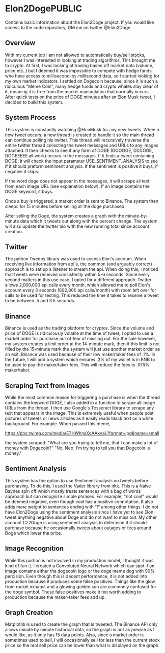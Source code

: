 # Elon2DogePUBLIC
Contains basic information about the Elon2Doge project. If you would like access to the code repository, DM me on twitter @Elon2Doge.

## Overview
With my current job I am not allowed to automatically buy/sell stocks, however I was interested in looking at trading algorithms. This brought me to crypto. At first, I was looking at trading based off market data (volume, price etc..) but I deemed it was impossible to compete with hedge funds who have access to millisecond-by-millisecond data, so I started looking for my own market indicators. I settled on Dogecoin because, since it is such a ridiculous "Meme Coin", many hedge funds and crypto whales stay clear of it, meaning it is free from the market manipulation that normally occurs. After quick tests on the price of DOGE minutes after an Elon Musk tweet, I decided to build this system.

## System Process
This system is constantly watching @ElonMusk for any new tweets. When a new tweet occurs, a new thread is created to handle it so the main thread can continue polling his twitter. This thread will recursively traverse the entire twitter thread collecting the tweet messages and URLs to any images attached. It then checks to see if any form of DOGE (DOOOGE, DDDOGE, DOGEEEEE all work) occurs in the messages. If it finds a tweet containing DOGE, it will check the input parameter USE_SENTIMENT_ANALYSIS to see if it should preform sentiment analysis. If the sentiment is positive it buys, if negative it skips. 

If the word doge does not appear in the messages, it will scrape all text from each image URL (see explanation below). If an image contains the DOGE keyword, it buys.

Once a buy is triggered, a market order is sent to Binance. The system then sleeps for 15 minutes before selling all the doge purchased.

After selling the Doge, the system creates a graph with the minute-by-minute data which it tweets out along with the percent change. The system will also update the twitter bio with the new running total since account creation.

## Twitter
The python Tweepy library was used to access Elon's account. When receiving live information from api's, the common (and arguably correct) approach is to set up a listener to stream the api. When doing this, I noticed that tweets were received consistently within 5-6 seconds. Since every second matters in this use case, I opted for a different approach. Twitter allows 2,000,000 api calls every month, which allowed me to poll Elon's account every 3 seconds (892,800 api calls/month) with room left over for calls to be used for testing. This reduced the time it takes to receive a tweet to be between .5 and 3.5 seconds.

## Binance
Binance is used as the trading platform for cryptos. Since the volume and price of DOGE is ridiculously volatile at the time of tweet, I opted to use a market order for purchase out of fear of missing out. For the sale however, my system creates a limit order at the 14-minute mark, then if this limit is not filled by the 15-minute mark the system will just use another market order as an exit. Binance was used because of their low maker/taker fees of .1%. In the future, I will add a system which ensures .3% of my wallet is in BNB to be used to pay the maker/taker fees. This will reduce the fees to .075% maker/taker.

## Scraping Text from Images
While the most common reason for triggering a purchase is when the thread contains the keyword DOGE, I also added in a function to scrape all image URLs from the thread. I then use Google's Tesseract library to scrape any text that appears in the image. This is extremely useful when people post pictures of tweets or news articles as it easily reads black text on a white background.
For example. When passed this meme,

https://pbs.twimg.com/media/E7HWhnsXoAAkvaL?format=jpg&name=small

the system scraped: 
"What are you trying to tell me, that I can make a lot of money with Dogecoin?"
"No, Neo. I'm trying to tell you that Dogecoin is money."

## Sentiment Analysis
This system has the option to use Sentiment analysis on tweets before purchasing. To do this, I used the Vader library from nltk. This is a Naive Baynes spin off which mostly treats sentences with a bag of words approach but can recognize simple phrases. For example, "not cool" would be deemed negative, even though cool has a positive connotation. It also adds more weight to sentences ending with “!” among other things. I do not have Elon2Doge using the sentiment analysis since I have yet to see Elon tweet anything negative about Doge and do not want to miss out. My other account CZ2Doge is using sentiment analysis to determine if it should purchase because he occasionally tweets about outages or fees around Doge which lower the price.

## Image Recognition
While this portion is not involved in my production model, I thought it was kind of fun :). I created a Convoluted Neural Network which can spot if an image contains either the dogecoin logo or the doge meme dog with 90% percision. Even though this is decent performance, it is not added into production because it produces some false positives. Things like the glow from rocket exhaust and a glowing golden sun are commonly confused for the doge symbol. These false positives make it not worth adding to production because the maker-taker fees add up.

## Graph Creation
Matplotlib is used to create the graph that is tweeted. The Binance API only allows minute by minute historical data, so the graph is not as precise as I would like, as it only has 15 data points. Also, since a market order is sometimes used to sell, I will occasionally sell for less than the current stock price so the real sell price can be lower than what is displayed on the graph.


